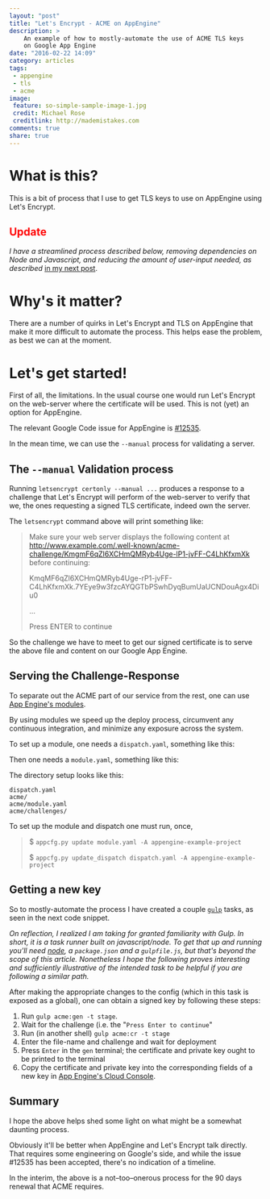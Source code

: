 ```yaml
---
layout: "post"
title: "Let's Encrypt - ACME on AppEngine"
description: >
    An example of how to mostly-automate the use of ACME TLS keys
    on Google App Engine
date: "2016-02-22 14:09"
category: articles
tags:
 - appengine
 - tls
 - acme
image:
 feature: so-simple-sample-image-1.jpg
 credit: Michael Rose
 creditlink: http://mademistakes.com
comments: true
share: true
---
```


# What is this?

This is a bit of process that I use to get TLS keys to use on AppEngine
using Let's Encrypt.

## <span style='color: red'>Update</span>

*I have a streamlined process described below,
removing dependencies on Node and Javascript,
and reducing the amount of user-input needed,
as described* [in my next post](/acme-appengine-simplified/).


# Why's it matter?

There are a number of quirks in Let's Encrypt and TLS on AppEngine that
make it more difficult to automate the process.  This helps ease the problem,
as best we can at the moment.


# Let's get started!

First of all, the limitations.  In the usual course one would run Let's Encrypt
on the web-server where the certificate will be used.  This is not (yet)
an option for AppEngine.

The relevant Google Code issue for AppEngine is [#12535](https://code.google.com/p/googleappengine/issues/detail?id=12535).

In the mean time, we can use the `--manual` process for validating a server.

## The `--manual` Validation process

Running `letsencrypt certonly --manual ...` produces a response to a challenge
that Let's Encrypt will perform of the web-server to verify that we, the
ones requesting a signed TLS certificate, indeed own the server.

The `letsencrypt` command above will print something like:

> Make sure your web server displays the following content at
http://www.example.com/.well-known/acme-challenge/KmgmF6qZl6XCHmQMRyb4Uge-lP1-jvFF-C4LhKfxmXk before continuing:
>
> KmqMF6qZl6XCHmQMRyb4Uge-rP1-jvFF-C4LhKfxmXk.7YEye9w3fzcAYQGTbPSwhDyqBumUaUCNDouAgx4Diu0
>
> ...
>
> Press ENTER to continue

So the challenge we have to meet to get our signed certificate is to serve the
above file and content on our Google App Engine.

## Serving the Challenge-Response

To separate out the ACME part of our service from the rest, one can use
[App Engine's modules](https://cloud.google.com/appengine/docs/python/modules/).

By using modules we speed up the deploy process, circumvent any continuous
integration, and minimize any exposure across the system.

To set up a module, one needs a `dispatch.yaml`, something like this:

<script src="https://gist.github.com/brianmhunt/7c647dce3e43d886f1d2/b884b8486e7e299a9dfdc373c6d5a2a7abca6125.js?file=dispatch.yaml"></script>

Then one needs a `module.yaml`, something like this:

<script src="https://gist.github.com/brianmhunt/7c647dce3e43d886f1d2/b884b8486e7e299a9dfdc373c6d5a2a7abca6125.js?file=module.yaml"></script>

The directory setup looks like this:

    dispatch.yaml
    acme/
    acme/module.yaml
    acme/challenges/


To set up the module and dispatch one must run, once,

> $ `appcfg.py update module.yaml -A appengine-example-project`
>
> $ `appcfg.py update_dispatch dispatch.yaml -A appengine-example-project`


## Getting a new key

So to mostly-automate the process I have created a couple [`gulp`](http://gulpjs.com/) tasks, as
seen in the next code snippet.

*On reflection, I realized I am taking for granted familiarity with Gulp.  In
short, it is a task runner built on javascript/node.  To get that up and
running you'll need [node](https://nodejs.org), a `package.json` and a
`gulpfile.js`, but that's beyond the scope of this article. Nonetheless I hope
the following proves interesting and sufficiently illustrative of the intended
task to be helpful if you are following a similar path.*

<script src="https://gist.github.com/brianmhunt/7c647dce3e43d886f1d2/b884b8486e7e299a9dfdc373c6d5a2a7abca6125.js?file=acme.js"></script>


After making the appropriate changes to the config (which in this task is
exposed as a global), one can obtain a signed key by following these steps:

1. Run `gulp acme:gen -t stage`.
2. Wait for the challenge (i.e. the "`Press Enter to continue`"
3. Run (in another shell) `gulp acme:cr -t stage`
4. Enter the file-name and challenge and wait for deployment
5. Press `Enter` in the `gen` terminal; the certificate and private key ought to be printed to the terminal
7. Copy the certificate and private key into the corresponding fields of a new key in [App Engine's Cloud Console](https://console.cloud.google.com/appengine/settings/certificates).


## Summary

I hope the above helps shed some light on what might be a somewhat
daunting process.

Obviously it'll be better when AppEngine and Let's Encrypt
talk directly. That requires some engineering on Google's side, and while
the issue \#12535 has been accepted, there's no indication of a timeline.

In the interim, the above is a not–too–onerous process for the 90 days renewal
that ACME requires.
